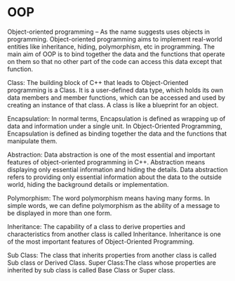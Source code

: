 # OOP

Object-oriented programming – As the name suggests uses objects in programming.
Object-oriented programming aims to implement real-world entities like inheritance, hiding, polymorphism, etc in programming. 
The main aim of OOP is to bind together the data and the functions that operate on them so that no other part of the code can 
access this data except that function.

Class: The building block of C++ that leads to Object-Oriented programming is a Class. 
It is a user-defined data type, which holds its own data members and member functions, 
which can be accessed and used by creating an instance of that class. A class is like a blueprint for an object.

Encapsulation: In normal terms, Encapsulation is defined as wrapping up of data and information under a single unit. 
In Object-Oriented Programming, Encapsulation is defined as binding together the data and the functions that manipulate them.

Abstraction: Data abstraction is one of the most essential and important features of object-oriented programming in C++.
Abstraction means displaying only essential information and hiding the details. 
Data abstraction refers to providing only essential information about the data to the outside world, hiding the background details 
or implementation.

Polymorphism: The word polymorphism means having many forms. In simple words, we can define polymorphism as the ability of 
a message to be displayed in more than one form.

Inheritance: The capability of a class to derive properties and characteristics from another class is called Inheritance. 
Inheritance is one of the most important features of Object-Oriented Programming.

Sub Class: The class that inherits properties from another class is called Sub class or Derived Class.
Super Class:The class whose properties are inherited by sub class is called Base Class or Super class.

